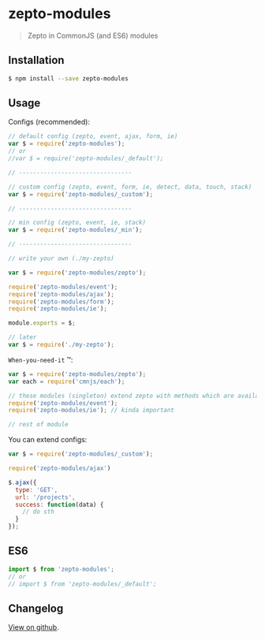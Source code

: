 # zepto-modules

> Zepto in CommonJS (and ES6) modules

## Installation

```bash
$ npm install --save zepto-modules
```

## Usage

Configs (recommended):

```js
// default config (zepto, event, ajax, form, ie)
var $ = require('zepto-modules');
// or
//var $ = require('zepto-modules/_default');

// --------------------------------

// custom config (zepto, event, form, ie, detect, data, touch, stack)
var $ = require('zepto-modules/_custom');

// --------------------------------

// min config (zepto, event, ie, stack)
var $ = require('zepto-modules/_min');

// --------------------------------

// write your own (./my-zepto)

var $ = require('zepto-modules/zepto');

require('zepto-modules/event');
require('zepto-modules/ajax');
require('zepto-modules/form');
require('zepto-modules/ie');

module.exports = $;

// later
var $ = require('./my-zepto');
```

`When-you-need-it` &trade;:

```js
var $ = require('zepto-modules/zepto');
var each = require('cmnjs/each');

// these modules (singleton) extend zepto with methods which are available everywhere in your modules
require('zepto-modules/event');
require('zepto-modules/ie'); // kinda important

// rest of module
```

You can extend configs:

```js
var $ = require('zepto-modules/_custom');

require('zepto-modules/ajax')

$.ajax({
  type: 'GET',
  url: '/projects',
  success: function(data) {
    // do sth
  }
});
```

## ES6

```js
import $ from 'zepto-modules';
// or
// import $ from 'zepto-modules/_default';
```

## Changelog

[View on github](https://github.com/tomek-f/zepto-modules/blob/master/changelog.md).
